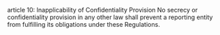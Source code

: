 article 10: Inapplicability of Confidentiality Provision
No secrecy or confidentiality provision in any other law shall prevent a reporting entity from fulfilling its obligations under these Regulations.
<ul>
</ul>